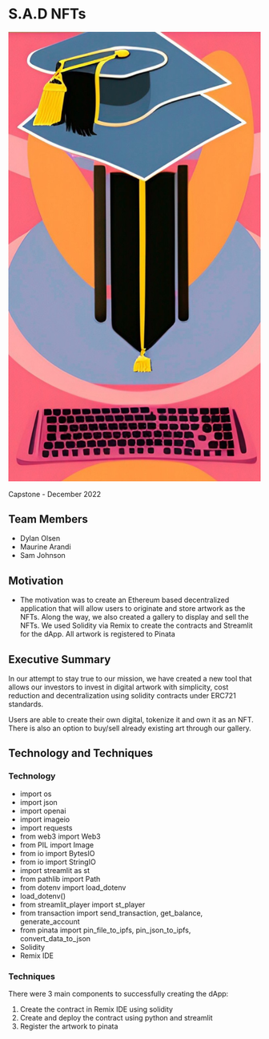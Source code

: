 # S.A.D NFTs

![image](Kila_la_heri_images/grad.jpg)

Capstone - December 2022

## Team Members
- Dylan Olsen
- Maurine Arandi
- Sam Johnson

## Motivation

- The motivation was to create an Ethereum based decentralized application that will allow users to originate and store artwork as the NFTs. Along the way, we also created a gallery to display and sell the NFTs. We used Solidity via Remix to create the contracts and Streamlit for the dApp. All artwork is registered to Pinata



## Executive Summary

In our attempt to stay true to our mission, we have created a new tool that allows our investors to invest in digital artwork with simplicity, cost reduction and decentralization using solidity contracts under ERC721 standards. 

Users are able to create their own digital, tokenize it and own it as an NFT. There is also an option to buy/sell already existing art through our gallery. 

## Technology and Techniques

### Technology
- import os
- import json
- import openai
- import imageio
- import requests
- from web3 import Web3
- from PIL import Image
- from io import BytesIO
- from io import StringIO
- import streamlit as st
- from pathlib import Path
- from dotenv import load_dotenv
- load_dotenv()
- from streamlit_player import st_player
- from transaction import send_transaction, get_balance, generate_account
- from pinata import pin_file_to_ipfs, pin_json_to_ipfs, convert_data_to_json
- Solidity
- Remix IDE

### Techniques
There were 3 main components to successfully creating the dApp:
1. Create the contract in Remix IDE using solidity
2. Create and deploy the contract using python and streamlit
3. Register the artwork to pinata





